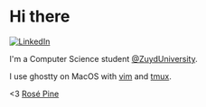 # Hi there

[![LinkedIn](https://img.shields.io/badge/-LinkedIn-0077B5)](https://www.linkedin.com/in/jordyslagter)

I'm a Computer Science student [@ZuydUniversity](https://github.com/ZuydUniversity).

I use ghostty on MacOS with [vim](https://github.com/jordyslagter/vim) and [tmux](https://github.com/jordyslagter/tmux).

<3 [Rosé Pine](https://www.rosepinetheme.com)
